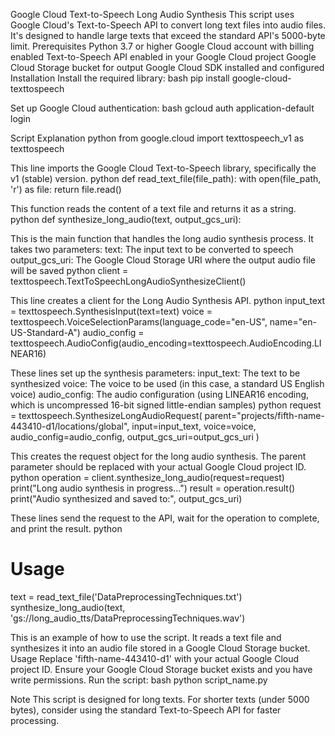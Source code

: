 Google Cloud Text-to-Speech Long Audio Synthesis
This script uses Google Cloud's Text-to-Speech API to convert long text files into audio files. It's designed to handle large texts that exceed the standard API's 5000-byte limit.
Prerequisites
Python 3.7 or higher
Google Cloud account with billing enabled
Text-to-Speech API enabled in your Google Cloud project
Google Cloud Storage bucket for output
Google Cloud SDK installed and configured
Installation
Install the required library:
bash
pip install google-cloud-texttospeech

Set up Google Cloud authentication:
bash
gcloud auth application-default login

Script Explanation
python
from google.cloud import texttospeech_v1 as texttospeech

This line imports the Google Cloud Text-to-Speech library, specifically the v1 (stable) version.
python
def read_text_file(file_path):
    with open(file_path, 'r') as file:
        return file.read()

This function reads the content of a text file and returns it as a string.
python
def synthesize_long_audio(text, output_gcs_uri):

This is the main function that handles the long audio synthesis process. It takes two parameters:
text: The input text to be converted to speech
output_gcs_uri: The Google Cloud Storage URI where the output audio file will be saved
python
client = texttospeech.TextToSpeechLongAudioSynthesizeClient()

This line creates a client for the Long Audio Synthesis API.
python
input_text = texttospeech.SynthesisInput(text=text)
voice = texttospeech.VoiceSelectionParams(language_code="en-US", name="en-US-Standard-A")
audio_config = texttospeech.AudioConfig(audio_encoding=texttospeech.AudioEncoding.LINEAR16)

These lines set up the synthesis parameters:
input_text: The text to be synthesized
voice: The voice to be used (in this case, a standard US English voice)
audio_config: The audio configuration (using LINEAR16 encoding, which is uncompressed 16-bit signed little-endian samples)
python
request = texttospeech.SynthesizeLongAudioRequest(
    parent="projects/fifth-name-443410-d1/locations/global",
    input=input_text,
    voice=voice,
    audio_config=audio_config,
    output_gcs_uri=output_gcs_uri
)

This creates the request object for the long audio synthesis. The parent parameter should be replaced with your actual Google Cloud project ID.
python
operation = client.synthesize_long_audio(request=request)
print("Long audio synthesis in progress...")
result = operation.result()
print("Audio synthesized and saved to:", output_gcs_uri)

These lines send the request to the API, wait for the operation to complete, and print the result.
python
# Usage
text = read_text_file('DataPreprocessingTechniques.txt')
synthesize_long_audio(text, 'gs://long_audio_tts/DataPreprocessingTechniques.wav')

This is an example of how to use the script. It reads a text file and synthesizes it into an audio file stored in a Google Cloud Storage bucket.
Usage
Replace 'fifth-name-443410-d1' with your actual Google Cloud project ID.
Ensure your Google Cloud Storage bucket exists and you have write permissions.
Run the script:
bash
python script_name.py

Note
This script is designed for long texts. For shorter texts (under 5000 bytes), consider using the standard Text-to-Speech API for faster processing.
